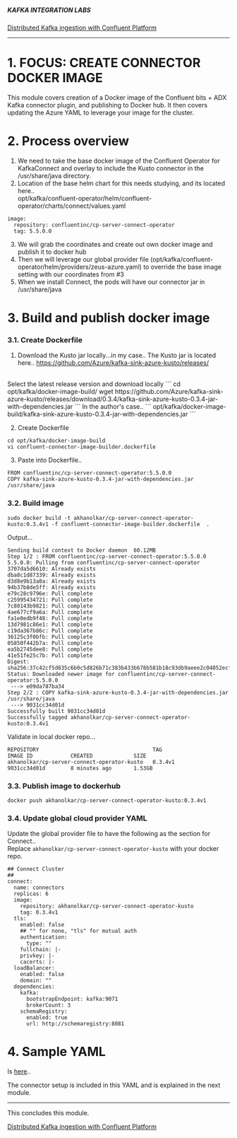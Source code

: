 ##### KAFKA INTEGRATION LABS

[Distributed Kafka ingestion with Confluent Platform](README.md)
<hr>

# 1. FOCUS: CREATE CONNECTOR DOCKER IMAGE
This module covers creation of a Docker image of the Confluent bits + ADX Kafka connector plugin, and publishing to Docker hub.  It then covers updating the Azure YAML to leverage your image for the cluster.

# 2. Process overview
1) We need to take the base docker image of the Confluent Operator for KafkaConnect and overlay to include the Kusto connector in the /usr/share/java directory.<br>
2) Location of the base helm chart for this needs studying, and its located here..<br>
opt/kafka/confluent-operator/helm/confluent-operator/charts/connect/values.yaml
```
image:
  repository: confluentinc/cp-server-connect-operator
  tag: 5.5.0.0
```
3) We will grab the coordinates and create out own docker image and publish it to docker hub<br>
4) Then we will leverage our global provider file (opt/kafka/confluent-operator/helm/providers/zeus-azure.yaml) to override the base image setting with our coordinates from #3<br>
5) When we install Connect, the pods will  have our connector jar in /usr/share/java<br>

# 3. Build and publish docker image

### 3.1. Create Dockerfile

1) Download the Kusto jar locally...in my case..
The Kusto jar is located here..
https://github.com/Azure/kafka-sink-azure-kusto/releases/
<br>
Select the latest release version and download locally
```
cd opt/kafka/docker-image-build/
wget https://github.com/Azure/kafka-sink-azure-kusto/releases/download/0.3.4/kafka-sink-azure-kusto-0.3.4-jar-with-dependencies.jar
```
In the author's case..
```
opt/kafka/docker-image-build/kafka-sink-azure-kusto-0.3.4-jar-with-dependencies.jar
```

2) Create Dockerfile
```
cd opt/kafka/docker-image-build
vi confluent-connector-image-builder.dockerfile 
```

3) Paste into Dockerfile..
```
FROM confluentinc/cp-server-connect-operator:5.5.0.0
COPY kafka-sink-azure-kusto-0.3.4-jar-with-dependencies.jar /usr/share/java
```


### 3.2. Build image

```
sudo docker build -t akhanolkar/cp-server-connect-operator-kusto:0.3.4v1 -f confluent-connector-image-builder.dockerfile  .
```

Output...
```
Sending build context to Docker daemon  60.12MB
Step 1/2 : FROM confluentinc/cp-server-connect-operator:5.5.0.0
5.5.0.0: Pulling from confluentinc/cp-server-connect-operator
3707da5d6610: Already exists 
dba8c1d87339: Already exists 
d3d8e9b13a8a: Already exists 
94b37b8de5ff: Already exists 
e79c28c9796e: Pull complete 
c25995434721: Pull complete 
7c80143b9821: Pull complete 
4ae677cf9a6a: Pull complete 
fa1e0edb9f48: Pull complete 
13d7981c86e1: Pull complete 
c19da367b86c: Pull complete 
36125c3f0bfb: Pull complete 
05850f442b7a: Pull complete 
ea5b2745dee8: Pull complete 
41e51fe25c7b: Pull complete 
Digest: sha256:37c42cf5d835c6b0c5d826b71c383b433b678b581b18c93db9aeee2c04052ecf
Status: Downloaded newer image for confluentinc/cp-server-connect-operator:5.5.0.0
 ---> e09da787ba34
Step 2/2 : COPY kafka-sink-azure-kusto-0.3.4-jar-with-dependencies.jar /usr/share/java
 ---> 9031cc34d01d
Successfully built 9031cc34d01d
Successfully tagged akhanolkar/cp-server-connect-operator-kusto:0.3.4v1
```

Validate in local docker repo...
```
REPOSITORY                                    TAG                 IMAGE ID            CREATED             SIZE
akhanolkar/cp-server-connect-operator-kusto   0.3.4v1             9031cc34d01d        8 minutes ago       1.53GB
```

### 3.3. Publish image to dockerhub

```
docker push akhanolkar/cp-server-connect-operator-kusto:0.3.4v1
```


### 3.4. Update global cloud provider YAML

Update the global provider file to have the following as the section for Connect..<br>
Replace ```akhanolkar/cp-server-connect-operator-kusto``` with your docker repo.


```
## Connect Cluster
##
connect:
  name: connectors
  replicas: 6
  image:
    repository: akhanolkar/cp-server-connect-operator-kusto
    tag: 0.3.4v1
  tls:
    enabled: false
    ## "" for none, "tls" for mutual auth
    authentication:
      type: ""
    fullchain: |-
    privkey: |-
    cacerts: |-
  loadBalancer:
    enabled: false
    domain: ""
  dependencies:
    kafka:
      bootstrapEndpoint: kafka:9071
      brokerCount: 3
    schemaRegistry:
      enabled: true
      url: http://schemaregistry:8081
```

# 4. Sample YAML

Is [here](../conf/confluent-operator/zeus-azure.yaml)..
<br>

The connector setup is included in this YAML and is explained in the next module.

<hr>
This concludes this module.

[Distributed Kafka ingestion with Confluent Platform](README.md)
